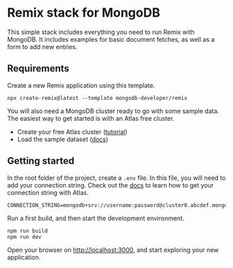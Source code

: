# Remix stack for MongoDB

This simple stack includes everything you need to run Remix with MongoDB. It includes examples for basic document fetches, as well as a form to add new entries.

## Requirements

Create a new Remix application using this template.

```
npx create-remix@latest --template mongodb-developer/remix
```

You will also need a MongoDB cluster ready to go with some sample data. The easiest way to get started is with an Atlas free cluster.

* Create your free Atlas cluster ([tutorial](https://www.mongodb.com/docs/atlas/tutorial/deploy-free-tier-cluster/?utm_campaign=devrel&utm_source=cross-post&utm_source=tools&utm_medium=readme&utm_content=remix-stack&utm_term=joel.lord))
* Load the sample dataset ([docs](https://www.mongodb.com/docs/atlas/sample-data/?utm_campaign=devrel&utm_source=cross-post&utm_source=tools&utm_medium=readme&utm_content=remix-stack&utm_term=joel.lord))

## Getting started
In the root folder of the project, create a `.env` file. In this file, you will need to add your connection string. Check out the [docs](https://www.mongodb.com/docs/guides/atlas/connection-string/?utm_campaign=devrel&utm_source=cross-post&utm_source=tools&utm_medium=readme&utm_content=remix-stack&utm_term=joel.lord) to learn how to get your connection string with Atlas.

```
CONNECTION_STRING=mongodb+srv://username:password@cluster0.abcdef.mongodb.net/myFirstDatabase
```

Run a first build, and then start the development environment.

```
npm run build
npm run dev
```

Open your browser on [http://localhost:3000](http://localhost:3000), and start exploring your new application.
